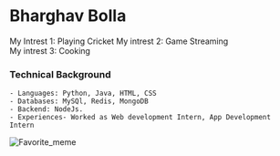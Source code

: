 # Bharghav Bolla
My Intrest 1: Playing Cricket
My intrest 2: Game Streaming    
My intrest 3: Cooking

### Technical Background
    - Languages: Python, Java, HTML, CSS
    - Databases: MySQl, Redis, MongoDB
    - Backend: NodeJs.
    - Experiences- Worked as Web development Intern, App Development Intern

![Favorite_meme](https://www.instagram.com/p/DAR2vspsM_3/?utm_source=ig_web_button_share_sheet) 